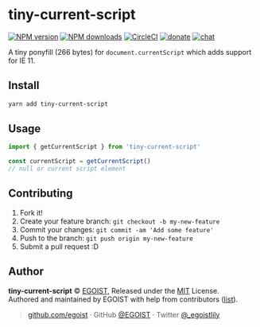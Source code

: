 # tiny-current-script

[![NPM version](https://badgen.net/npm/v/tiny-current-script)](https://npmjs.com/package/tiny-current-script) [![NPM downloads](https://badgen.net/npm/dm/tiny-current-script)](https://npmjs.com/package/tiny-current-script) [![CircleCI](https://badgen.net/circleci/github/egoist/tiny-current-script/master)](https://circleci.com/gh/egoist/tiny-current-script/tree/master) [![donate](https://badgen.net/badge/support%20me/donate/ff69b4)](https://github.com/sposors/egoist) [![chat](https://badgen.net/badge/chat%20on/discord/7289DA)](https://chat.egoist.sh)

A tiny ponyfill (266 bytes) for `document.currentScript` which adds support for IE 11.

## Install

```bash
yarn add tiny-current-script
```

## Usage

```js
import { getCurrentScript } from 'tiny-current-script'

const currentScript = getCurrentScript()
// null or current script element
```

## Contributing

1. Fork it!
2. Create your feature branch: `git checkout -b my-new-feature`
3. Commit your changes: `git commit -am 'Add some feature'`
4. Push to the branch: `git push origin my-new-feature`
5. Submit a pull request :D

## Author

**tiny-current-script** © [EGOIST](https://github.com/egoist), Released under the [MIT](./LICENSE) License.<br>
Authored and maintained by EGOIST with help from contributors ([list](https://github.com/egoist/tiny-current-script/contributors)).

> [github.com/egoist](https://github.com/egoist) · GitHub [@EGOIST](https://github.com/egoist) · Twitter [@\_egoistlily](https://twitter.com/_egoistlily)

